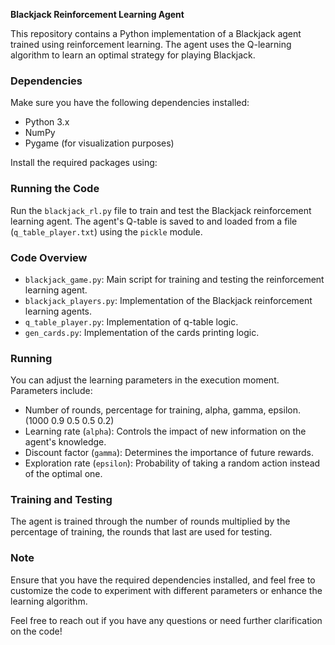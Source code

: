 **Blackjack Reinforcement Learning Agent**

This repository contains a Python implementation of a Blackjack agent trained using reinforcement learning. The agent uses the Q-learning algorithm to learn an optimal strategy for playing Blackjack.

### Dependencies

Make sure you have the following dependencies installed:

- Python 3.x
- NumPy
- Pygame (for visualization purposes)

Install the required packages using:


### Running the Code

Run the `blackjack_rl.py` file to train and test the Blackjack reinforcement learning agent. The agent's Q-table is saved to and loaded from a file (`q_table_player.txt`) using the `pickle` module.

### Code Overview

- `blackjack_game.py`: Main script for training and testing the reinforcement learning agent.
- `blackjack_players.py`: Implementation of the Blackjack reinforcement learning agents.
- `q_table_player.py`: Implementation of q-table logic.
- `gen_cards.py`: Implementation of the cards printing logic.

### Running

You can adjust the learning parameters in the execution moment. Parameters include:

- Number of rounds, percentage for training, alpha, gamma, epsilon. (1000 0.9 0.5 0.5 0.2)
- Learning rate (`alpha`): Controls the impact of new information on the agent's knowledge.
- Discount factor (`gamma`): Determines the importance of future rewards.
- Exploration rate (`epsilon`): Probability of taking a random action instead of the optimal one.

### Training and Testing

The agent is trained through the number of rounds multiplied by the percentage of training, the rounds that last are used for testing.

### Note

Ensure that you have the required dependencies installed, and feel free to customize the code to experiment with different parameters or enhance the learning algorithm.

Feel free to reach out if you have any questions or need further clarification on the code!
